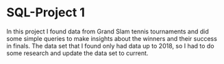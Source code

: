 # SQL-Project 1

In this project I found data from Grand Slam tennis tournaments and did some simple queries to make insights about the 
winners and their success in finals. The data set that I found only had data up to 2018, so I had to do some research and 
update the data set to current. 
